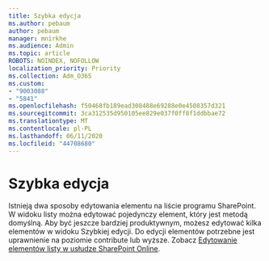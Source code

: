 ```yaml
---
title: Szybka edycja
ms.author: pebaum
author: pebaum
manager: mnirkhe
ms.audience: Admin
ms.topic: article
ROBOTS: NOINDEX, NOFOLLOW
localization_priority: Priority
ms.collection: Adm_O365
ms.custom:
- "9003088"
- "5841"
ms.openlocfilehash: f50468fb189ead308488e69288e0e4508357d321
ms.sourcegitcommit: 3ca312535d950105ee829e037f0ff8f1ddbbae72
ms.translationtype: MT
ms.contentlocale: pl-PL
ms.lasthandoff: 06/11/2020
ms.locfileid: "44708680"
---
```

# <a name="quick-edit"></a>Szybka edycja

Istnieją dwa sposoby edytowania elementu na liście programu SharePoint. W widoku listy można edytować pojedynczy element, który jest metodą domyślną. Aby być jeszcze bardziej produktywnym, możesz edytować kilka elementów w widoku Szybkiej edycji. Do edycji elementów potrzebne jest uprawnienie na poziomie contribute lub wyższe. Zobacz [Edytowanie elementów listy w usłudze SharePoint Online](https://support.microsoft.com/office/dac1a1c3-a80b-4082-ba57-715cf613d0f7).
